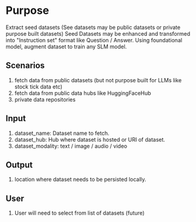 # Purpose
Extract seed datasets (See datasets may be public datasets or private purpose built datasets) 
Seed Datasets may be enhanced and transformed into "Instruction set" format like Question / Answer.
Using foundational model, augment dataset to train any SLM model.

## Scenarios
1. fetch data from public datasets (but not purpose built for LLMs like stock tick data etc)
2. fetch data from public data hubs like HuggingFaceHub
3. private data repositories

## Input
1. dataset_name: Dataset name to fetch.
2. dataset_hub: Hub where dataset is hosted or URI of dataset.
3. dataset_modality: text / image / audio / video

## Output
1. location where dataset needs to be persisted locally.

## User
1. User will need to select from list of datasets (future)

